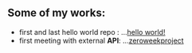 ## Some of my works:
* first and last hello world repo : 
...[hello world!](github.com/smgvalen/hello-world)
* first meeting with external **API**:
...[zeroweekproject](github.com/smgvalen/zeroweekproject)

